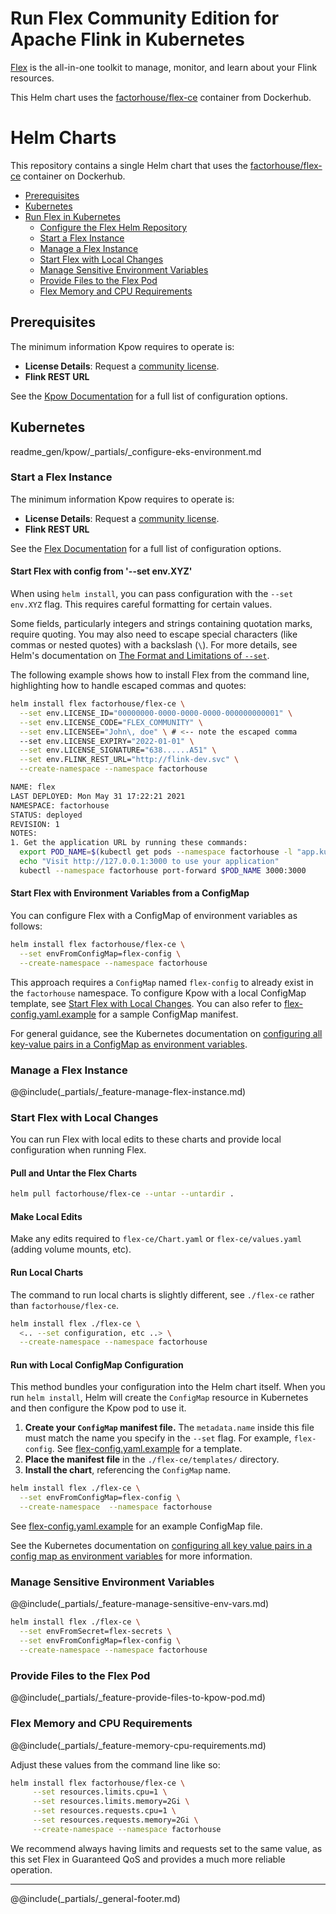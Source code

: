 # Run Flex Community Edition for Apache Flink in Kubernetes

[Flex](https://factorhouse.io/flex) is the all-in-one toolkit to manage, monitor, and learn about your Flink resources.

This Helm chart uses the [factorhouse/flex-ce](https://hub.docker.com/r/factorhouse/flex-ce) container from Dockerhub.

# Helm Charts

This repository contains a single Helm chart that uses the [factorhouse/flex-ce](https://hub.docker.com/r/factorhouse/flex-ce) container on Dockerhub.

- [Prerequisites](#prerequisites)
- [Kubernetes](#kubernetes)
- [Run Flex in Kubernetes](#run-flex-in-kubernetes)
  - [Configure the Flex Helm Repository](#configure-the-flex-helm-repository)
  - [Start a Flex Instance](#start-a-flex-instance)
  - [Manage a Flex Instance](#manage-a-flex-instance)
  - [Start Flex with Local Changes](#start-flex-with-local-changes)
  - [Manage Sensitive Environment Variables](#manage-sensitive-environment-variables)
  - [Provide Files to the Flex Pod](#provide-files-to-the-flex-pod)
  - [Flex Memory and CPU Requirements](#flex-memory-and-cpu-requirements)

## Prerequisites

The minimum information Kpow requires to operate is:

- **License Details**: Request a [community license](https://factorhouse.io/flex/community/).
- **Flink REST URL**

See the [Kpow Documentation](https://docs.factorhouse.io/kpow/getting-started) for a full list of configuration options.

## Kubernetes

readme_gen/kpow/\_partials/\_configure-eks-environment.md

### Start a Flex Instance

The minimum information Kpow requires to operate is:

- **License Details**: Request a [community license](https://factorhouse.io/flex/community/).
- **Flink REST URL**

See the [Flex Documentation](https://docs.factorhouse.io/flex/getting-started) for a full list of configuration options.

#### Start Flex with config from '--set env.XYZ'

When using `helm install`, you can pass configuration with the `--set env.XYZ` flag. This requires careful formatting for certain values.

Some fields, particularly integers and strings containing quotation marks, require quoting. You may also need to escape special characters (like commas or nested quotes) with a backslash (`\`). For more details, see Helm's documentation on [The Format and Limitations of `--set`](https://helm.sh/docs/intro/using_helm/#the-format-and-limitations-of---set).

The following example shows how to install Flex from the command line, highlighting how to handle escaped commas and quotes:

```bash
helm install flex factorhouse/flex-ce \
  --set env.LICENSE_ID="00000000-0000-0000-0000-000000000001" \
  --set env.LICENSE_CODE="FLEX_COMMUNITY" \
  --set env.LICENSEE="John\, doe" \ # <-- note the escaped comma
  --set env.LICENSE_EXPIRY="2022-01-01" \
  --set env.LICENSE_SIGNATURE="638......A51" \
  --set env.FLINK_REST_URL="http://flink-dev.svc" \
  --create-namespace --namespace factorhouse

NAME: flex
LAST DEPLOYED: Mon May 31 17:22:21 2021
NAMESPACE: factorhouse
STATUS: deployed
REVISION: 1
NOTES:
1. Get the application URL by running these commands:
  export POD_NAME=$(kubectl get pods --namespace factorhouse -l "app.kubernetes.io/name=flex,app.kubernetes.io/instance=flex" -o jsonpath="{.items[0].metadata.name}")
  echo "Visit http://127.0.0.1:3000 to use your application"
  kubectl --namespace factorhouse port-forward $POD_NAME 3000:3000
```

#### Start Flex with Environment Variables from a ConfigMap

You can configure Flex with a ConfigMap of environment variables as follows:

```bash
helm install flex factorhouse/flex-ce \
  --set envFromConfigMap=flex-config \
  --create-namespace --namespace factorhouse
```

This approach requires a `ConfigMap` named `flex-config` to already exist in the `factorhouse` namespace. To configure Kpow with a local ConfigMap template, see [Start Flex with Local Changes](#start-flex-with-local-changes). You can also refer to [flex-config.yaml.example](./flex-config.yaml.example) for a sample ConfigMap manifest.

For general guidance, see the Kubernetes documentation on [configuring all key-value pairs in a ConfigMap as environment variables](https://kubernetes.io/docs/tasks/configure-pod-container/configure-pod-configmap/#configure-all-key-value-pairs-in-a-configmap-as-container-environment-variables).

### Manage a Flex Instance

@@include(\_partials/\_feature-manage-flex-instance.md)

### Start Flex with Local Changes

You can run Flex with local edits to these charts and provide local configuration when running Flex.

#### Pull and Untar the Flex Charts

```bash
helm pull factorhouse/flex-ce --untar --untardir .
```

#### Make Local Edits

Make any edits required to `flex-ce/Chart.yaml` or `flex-ce/values.yaml` (adding volume mounts, etc).

#### Run Local Charts

The command to run local charts is slightly different, see `./flex-ce` rather than `factorhouse/flex-ce`.

```bash
helm install flex ./flex-ce \
  <.. --set configuration, etc ..> \
  --create-namespace --namespace factorhouse
```

#### Run with Local ConfigMap Configuration

This method bundles your configuration into the Helm chart itself. When you run `helm install`, Helm will create the `ConfigMap` resource in Kubernetes and then configure the Kpow pod to use it.

1.  **Create your `ConfigMap` manifest file.** The `metadata.name` inside this file must match the name you specify in the `--set` flag. For example, `flex-config`. See [flex-config.yaml.example](./flex-config.yaml.example) for a template.
2.  **Place the manifest file** in the `./flex-ce/templates/` directory.
3.  **Install the chart**, referencing the `ConfigMap` name.

```bash
helm install flex ./flex-ce \
  --set envFromConfigMap=flex-config \
  --create-namespace  --namespace factorhouse
```

See [flex-config.yaml.example](./flex-config.yaml.example) for an example ConfigMap file.

See the Kubernetes documentation
on [configuring all key value pairs in a config map as environment variables](https://kubernetes.io/docs/tasks/configure-pod-container/configure-pod-configmap/#configure-all-key-value-pairs-in-a-configmap-as-container-environment-variables)
for more information.

### Manage Sensitive Environment Variables

@@include(\_partials/\_feature-manage-sensitive-env-vars.md)

```bash
helm install flex ./flex-ce \
  --set envFromSecret=flex-secrets \
  --set envFromConfigMap=flex-config \
  --create-namespace --namespace factorhouse
```

### Provide Files to the Flex Pod

@@include(\_partials/\_feature-provide-files-to-kpow-pod.md)

### Flex Memory and CPU Requirements

@@include(\_partials/\_feature-memory-cpu-requirements.md)

Adjust these values from the command line like so:

```bash
helm install flex factorhouse/flex-ce \
     --set resources.limits.cpu=1 \
     --set resources.limits.memory=2Gi \
     --set resources.requests.cpu=1 \
     --set resources.requests.memory=2Gi \
     --create-namespace --namespace factorhouse
```

We recommend always having limits and requests set to the same value, as this set Flex in Guaranteed QoS and provides a
much more reliable operation.

---

@@include(\_partials/\_general-footer.md)
